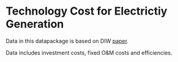 # Technology Cost for Electrictiy Generation 

Data in this datapackage is based on DIW [paper](https://www.diw.de/documents/publikationen/73/diw_01.c.424566.de/diw_datadoc_2013-068.pdf). 

Data includes investment costs, fixed O&M costs and efficiencies.
